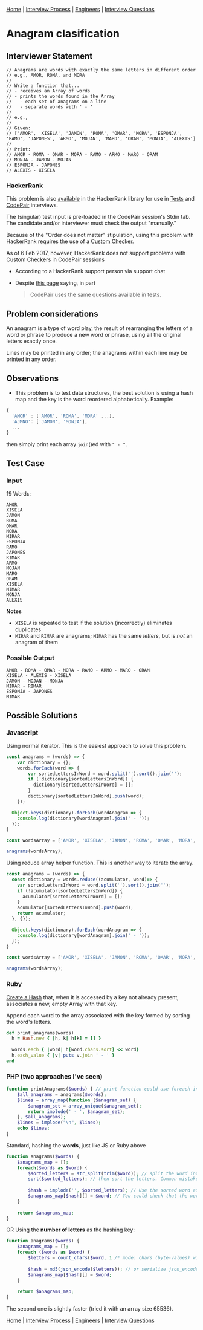 [Home](../../../README.md) |
[Interview Process](../../README.md) |
[Engineers](../README.md) |
[Interview Questions](README.md)

# Anagram clasification

## Interviewer Statement
```
// Anagrams are words with exactly the same letters in different order
// e.g., AMOR, ROMA, and MORA
//
// Write a function that...
// - receives an Array of words
// - prints the words found in the Array
//   - each set of anagrams on a line
//   - separate words with ' - '
//
// e.g.,
//
// Given:
// ['AMOR', 'XISELA', 'JAMON', 'ROMA', 'OMAR', 'MORA', 'ESPONJA', 'RAMO', 'JAPONES', 'ARMO', 'MOJAN', 'MARO', 'ORAM', 'MONJA', 'ALEXIS']
//
// Print:
// AMOR - ROMA - OMAR - MORA - RAMO - ARMO - MARO - ORAM
// MONJA - JAMON - MOJAN
// ESPONJA - JAPONES
// ALEXIS - XISELA
```

### HackerRank
This problem is also
[available](https://www.hackerrank.com/x/library/personal/mine/coding/questions/288991/view)
in the HackerRank library for use in
[Tests](https://www.hackerrank.com/x/tests) and
[CodePair](https://www.hackerrank.com/x/interviews/mypads)
interviews.

The (singular) test input is pre-loaded in the CodePair session's Stdin tab.
The candidate and/or interviewer must check the output "manually."

Because of the "Order does not matter" stipulation, using this problem with HackerRank
requires the use of a
[Custom Checker](http://support.hackerrank.com/hc/en-us/articles/223080547-Creating-a-custom-checker).

As of 6 Feb 2017, however, HackerRank does not support problems with Custom Checkers in CodePair sessions

- According to a HackerRank support person via support chat
- Despite [this page](http://support.hackerrank.com/hc/en-us/articles/219875428-How-do-I-create-questions-for-CodePair-) saying, in part

  > CodePair uses the same questions available in tests.

## Problem considerations
An anagram is a type of word play, the result of rearranging the letters of a word or phrase to produce a new word or phrase, using all the original letters exactly once.

Lines may be printed in any order; the anagrams within each line may be printed in any order.

## Observations
- This problem is to test data structures, the best solution is using a hash map and the key is the word reordered alphabetically. Example:
```javascript
{
  'AMOR' : ['AMOR', 'ROMA', 'MORA' ...],
  'AJMNO': ['JAMON', 'MONJA'],
  ...
}
```

then simply print each array `join`()ed with `" - "`.

## Test Case

### Input

19 Words:

```
AMOR
XISELA
JAMON
ROMA
OMAR
MORA
MIRAR
ESPONJA
RAMO
JAPONES
RIMAR
ARMO
MOJAN
MARO
ORAM
XISELA
MIMAR
MONJA
ALEXIS
```

**Notes**

- `XISELA` is repeated to test if the solution (incorrectly) eliminates duplicates
- `MIRAR` and `RIMAR` are anagrams; `MIMAR` has the same _letters_, but is _not_ an anagram of them

### Possible Output
```
AMOR - ROMA - OMAR - MORA - RAMO - ARMO - MARO - ORAM
XISELA - ALEXIS - XISELA
JAMON - MOJAN - MONJA
MIRAR - RIMAR
ESPONJA - JAPONES
MIMAR
```

## Possible Solutions

### Javascript
Using normal iterator. This is the easiest approach to solve this problem.

```javascript
const anagrams = (words) => {
    var dictionary = {};
    words.forEach(word => {
        var sortedLettersInWord = word.split('').sort().join('');
        if (!dictionary[sortedLettersInWord]) {
          dictionary[sortedLettersInWord] = [];
        }
        dictionary[sortedLettersInWord].push(word);
    });

  Object.keys(dictionary).forEach(wordAnagram => {
    console.log(dictionary[wordAnagram].join(' - '));
  });
}

const wordsArray = ['AMOR', 'XISELA', 'JAMON', 'ROMA', 'OMAR', 'MORA', 'ESPONJA', 'RAMO', 'JAPONES', 'ARMO', 'MOJAN', 'MARO', 'ORAM', 'MONJA', 'ALEXIS'];

anagrams(wordsArray);
```

Using reduce array helper function.
This is another way to iterate the array.

```javascript
const anagrams = (words) => {
  const dictionary = words.reduce((acumulator, word)=> {
    var sortedLettersInWord = word.split('').sort().join('');
    if (!acumulator[sortedLettersInWord]) {
      acumulator[sortedLettersInWord] = [];
    }
    acumulator[sortedLettersInWord].push(word);
    return acumulator;
  }, {});

  Object.keys(dictionary).forEach(wordAnagram => {
    console.log(dictionary[wordAnagram].join(' - '));
  });
}

const wordsArray = ['AMOR', 'XISELA', 'JAMON', 'ROMA', 'OMAR', 'MORA', 'ESPONJA', 'RAMO', 'JAPONES', 'ARMO', 'MOJAN', 'MARO', 'ORAM', 'MONJA', 'ALEXIS'];

anagrams(wordsArray);
```

### Ruby
[Create a Hash](https://docs.ruby-lang.org/en/2.3.0/Hash.html#method-c-new)
that, when it is accessed by a key not already present, associates a new, empty Array with that key.

Append each word to the array associated with the key formed by sorting the word's letters.

```ruby
def print_anagrams(words)
  h = Hash.new { |h, k| h[k] = [] }
  
  words.each { |word| h[word.chars.sort] << word}
  h.each_value { |v| puts v.join ' - ' }
end
```

### PHP (two approaches I've seen)
```php
function printAnagrams($words) { // print function could use foreach instead of array_map, disregard mine.
    $all_anagrams = anagrams($words);
    $lines = array_map(function ($anagram_set) {
        $anagram_set = array_unique($anagram_set);
        return implode(' - ', $anagram_set);
    }, $all_anagrams);
    $lines = implode("\n", $lines);
    echo $lines;
}
```

Standard, hashing the **words**, just like JS or Ruby above
```php
function anagrams($words) {
    $anagrams_map = [];
    foreach($words as $word) {
        $sorted_letters = str_split(trim($word)); // split the word into letters
        sort($sorted_letters); // then sort the letters. Common mistake would be to do this in the line above. Sort returns a boolean. It mutates the passed array.
        
        $hash = implode('', $sorted_letters); // Use the sorted word as hash key.
        $anagrams_map[$hash][] = $word; // You could check that the word does already exist in this step. I do it while printing it's actually faster.
    }
    
    return $anagrams_map;
}
```

OR Using the **number of letters** as the hashing key:
```php
function anagrams($words) {
    $anagrams_map = [];
    foreach ($words as $word) {
        $letters = count_chars($word, 1 /* mode: chars (byte-values) with a frequency greater than zero  */); // using 0 will generate a huge mostly empty array all letters in the Alphabet.
        
        $hash = md5(json_encode($letters)); // or serialize json_encode is not available on HR
        $anagrams_map[$hash][] = $word;
    }
    
    return $anagrams_map;
}
```

The second one is slightly faster (tried it with an array size 65536).



[Home](../../../README.md) |
[Interview Process](../../README.md) |
[Engineers](../README.md) |
[Interview Questions](README.md)
